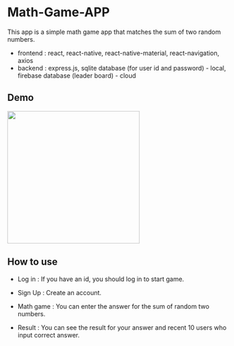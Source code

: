# Math-Game-APP
This app is a simple math game app that matches the sum of two random numbers.

- frontend : react, react-native, react-native-material, react-navigation, axios
- backend : express.js, sqlite database (for user id and password) - local, firebase database (leader board) - cloud

## Demo

<img src="https://user-images.githubusercontent.com/75094086/229655667-4733e29f-be7c-40d3-8653-c5cde7e9c5b0.gif" height="300"/>

## How to use 

- Log in : If you have an id, you should log in to start game.

- Sign Up : Create an account. 

- Math game : You can enter the answer for the sum of random two numbers. 

- Result : You can see the result for your answer and recent 10 users who input correct answer. 

